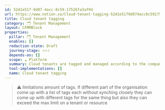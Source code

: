 ```yaml
---
id: 52d1e517-9d07-4acc-8c59-17526fa3af9d
url: https://www.notion.so/Cloud-tenant-tagging-52d1e5179d074acc8c5917526fa3af9d
title: Cloud tenant tagging
category: 🗂 Tenant Management
layout: CFMMBlock
properties:
  pillar: 🗂 Tenant Management
  enables: []
  redaction-state: Draft
  journey-stage: ⭐️⭐️⭐️
  depends-on: []
  scope: ☁️ Platform
  summary: Cloud tenants are tagged and managed according to the companies needs
  tool-implementations: []
  name: Cloud tenant tagging
---
```




> ⚠️ limitations amount of tags. If different part of the organisation come up with a list of tags each without synching closely they can come up with different tags for the same thing but also they can exceed the max limit on a tenant or resource

